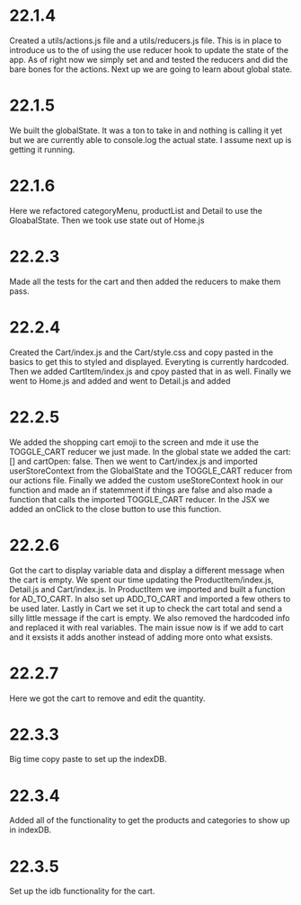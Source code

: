 # 22.1.4

Created a utils/actions.js file and a utils/reducers.js file. This is in place to introduce us to the of using the use reducer hook to update the state of the app. As of right now we simply set and and tested the reducers and did the bare bones for the actions. Next up we are going to learn about global state.

# 22.1.5

We built the globalState. It was a ton to take in and nothing is calling it yet but we are currently able to console.log the actual state. I assume next up is getting it running.

# 22.1.6

Here we refactored categoryMenu, productList and Detail to use the GloabalState. Then we took use state out of Home.js

# 22.2.3

Made all the tests for the cart and then added the reducers to make them pass.

# 22.2.4

Created the Cart/index.js and the Cart/style.css and copy pasted in the basics to get this to styled and displayed. Everyting is currently hardcoded. Then we added CartItem/index.js and cpoy pasted that in as well. Finally we went to Home.js and added <Cart/> and went to Detail.js and added <Cart/>

# 22.2.5

We added the shopping cart emoji to the screen and mde it use the TOGGLE_CART reducer we just made. In the global state we added the cart:[] and cartOpen: false. Then we went to Cart/index.js and imported userStoreContext from the GlobalState and the TOGGLE_CART reducer from our actions file. Finally we added the custom useStoreContext hook in our function and made an if statemment if things are false and also made a function that calls the imported TOGGLE_CART reducer. In the JSX we added an onClick to the close button to use this function.

# 22.2.6

Got the cart to display variable data and display a different message when the cart is empty. We spent our time updating the ProductItem/index.js, Detail.js and Cart/index.js. In ProductItem we imported and built a function for AD_TO_CART. In also set up ADD_TO_CART and imported a few others to be used later. Lastly in Cart we set it up to check the cart total and send a silly little message if the cart is empty. We also removed the hardcoded info and replaced it with real variables. The main issue now is if we add to cart and it exsists it adds another instead of adding more onto what exsists.

# 22.2.7

Here we got the cart to remove and edit the quantity.

# 22.3.3

Big time copy paste to set up the indexDB.

# 22.3.4

Added all of the functionality to get the products and categories to show up in indexDB.

# 22.3.5

Set up the idb functionality for the cart.
